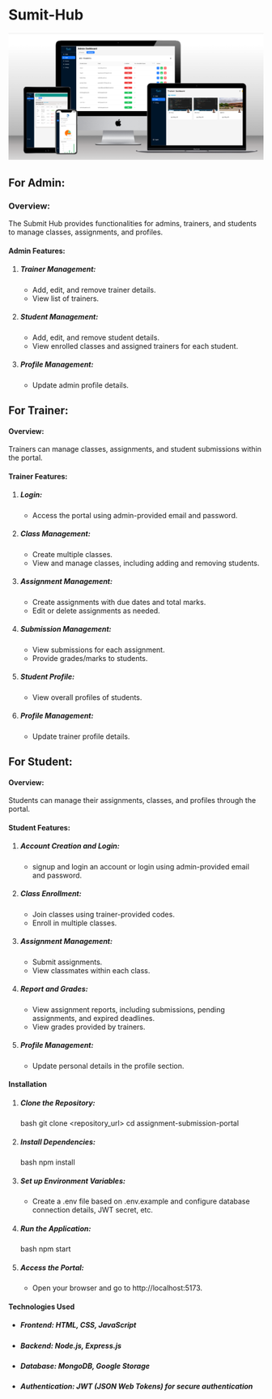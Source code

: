 # Sumit-Hub

![Demo App](/public/Assignment-Submission-Portal-Mockup.png)

## For Admin:

### Overview:
The Submit Hub provides functionalities for admins, trainers, and students to manage classes, assignments, and profiles.

#### Admin Features:
1. ##### Trainer Management:
   - Add, edit, and remove trainer details.
   - View list of trainers.

2. ##### Student Management:
   - Add, edit, and remove student details.
   - View enrolled classes and assigned trainers for each student.

3. ##### Profile Management:
   - Update admin profile details.

## For Trainer:

#### Overview:
Trainers can manage classes, assignments, and student submissions within the portal.

#### Trainer Features:
1. ##### Login:
   - Access the portal using admin-provided email and password.

2. ##### Class Management:
   - Create multiple classes.
   - View and manage classes, including adding and removing students.

3. ##### Assignment Management:
   - Create assignments with due dates and total marks.
   - Edit or delete assignments as needed.

4. ##### Submission Management:
   - View submissions for each assignment.
   - Provide grades/marks to students.

5. ##### Student Profile:
   - View overall profiles of students.

6. ##### Profile Management:
   - Update trainer profile details.

## For Student:

#### Overview:
Students can manage their assignments, classes, and profiles through the portal.

#### Student Features:
1. ##### Account Creation and Login:
   - signup and login an account or login using admin-provided email and password.

2. ##### Class Enrollment:
   - Join classes using trainer-provided codes.
   - Enroll in multiple classes.

3. ##### Assignment Management:
   - Submit assignments.
   - View classmates within each class.

4. ##### Report and Grades:
   - View assignment reports, including submissions, pending assignments, and expired deadlines.
   - View grades provided by trainers.

5. ##### Profile Management:
   - Update personal details in the profile section.

#### Installation

1. ##### Clone the Repository:
   bash
   git clone <repository_url>
   cd assignment-submission-portal
   

2. ##### Install Dependencies:
   bash
   npm install
   

3. ##### Set up Environment Variables:
   - Create a .env file based on .env.example and configure database connection details, JWT secret, etc.

4. ##### Run the Application:
   bash
   npm start
   

5. ##### Access the Portal:
   - Open your browser and go to http://localhost:5173.

#### Technologies Used

- ##### Frontend: HTML, CSS, JavaScript
- ##### Backend: Node.js, Express.js
- ##### Database: MongoDB, Google Storage
- ##### Authentication: JWT (JSON Web Tokens) for secure authentication

